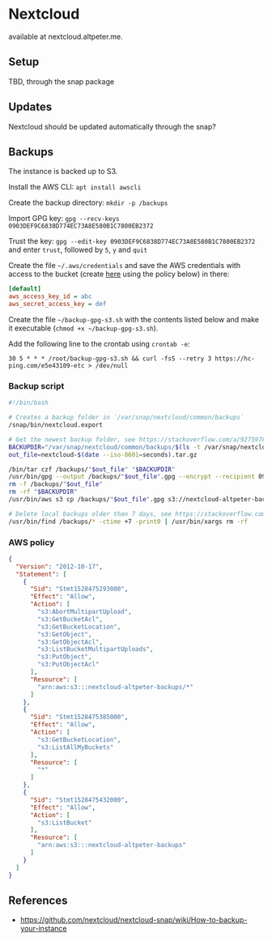 # Nextcloud

available at nextcloud.altpeter.me.

## Setup

TBD, through the snap package

## Updates

Nextcloud should be updated automatically through the snap?

## Backups

The instance is backed up to S3.

Install the AWS CLI: `apt install awscli`

Create the backup directory: `mkdir -p /backups`

Import GPG key: `gpg --recv-keys 0903DEF9C6838D774EC73A8E580B1C7800EB2372`

Trust the key: `gpg --edit-key 0903DEF9C6838D774EC73A8E580B1C7800EB2372` and enter `trust`, followed by `5`, `y` and `quit`

Create the file `~/.aws/credentials` and save the AWS credentials with access to the bucket (create [here](https://console.aws.amazon.com/iam/home?region=eu-central-1#/users) using the policy below) in there:

```ini
[default]
aws_access_key_id = abc
aws_secret_access_key = def
```

Create the file `~/backup-gpg-s3.sh` with the contents listed below and make it executable (`chmod +x ~/backup-gpg-s3.sh`).

Add the following line to the crontab using `crontab -e`:

```
30 5 * * * /root/backup-gpg-s3.sh && curl -fsS --retry 3 https://hc-ping.com/e5e43109-etc > /dev/null
```

### Backup script

```sh
#!/bin/bash

# Creates a backup folder in `/var/snap/nextcloud/common/backups`
/snap/bin/nextcloud.export

# Get the newest backup folder, see https://stackoverflow.com/a/9275978
BACKUPDIR="/var/snap/nextcloud/common/backups/$(ls -t /var/snap/nextcloud/common/backups | head -1)"
out_file=nextcloud-$(date --iso-8601=seconds).tar.gz

/bin/tar czf /backups/"$out_file" "$BACKUPDIR"
/usr/bin/gpg --output /backups/"$out_file".gpg --encrypt --recipient 0903DEF9C6838D774EC73A8E580B1C7800EB2372 /backups/"$out_file"
rm -f /backups/"$out_file"
rm -rf "$BACKUPDIR"
/usr/bin/aws s3 cp /backups/"$out_file".gpg s3://nextcloud-altpeter-backups/"$out_file".gpg --storage-class STANDARD_IA

# Delete local backups older than 7 days, see https://stackoverflow.com/a/13869000
/usr/bin/find /backups/* -ctime +7 -print0 | /usr/bin/xargs rm -rf
```

### AWS policy

```json
{
  "Version": "2012-10-17",
  "Statement": [
    {
      "Sid": "Stmt1528475293000",
      "Effect": "Allow",
      "Action": [
        "s3:AbortMultipartUpload",
        "s3:GetBucketAcl",
        "s3:GetBucketLocation",
        "s3:GetObject",
        "s3:GetObjectAcl",
        "s3:ListBucketMultipartUploads",
        "s3:PutObject",
        "s3:PutObjectAcl"
      ],
      "Resource": [
        "arn:aws:s3:::nextcloud-altpeter-backups/*"
      ]
    },
    {
      "Sid": "Stmt1528475385000",
      "Effect": "Allow",
      "Action": [
        "s3:GetBucketLocation",
        "s3:ListAllMyBuckets"
      ],
      "Resource": [
        "*"
      ]
    },
    {
      "Sid": "Stmt1528475432000",
      "Effect": "Allow",
      "Action": [
        "s3:ListBucket"
      ],
      "Resource": [
        "arn:aws:s3:::nextcloud-altpeter-backups"
      ]
    }
  ]
}
```

## References

* https://github.com/nextcloud/nextcloud-snap/wiki/How-to-backup-your-instance
